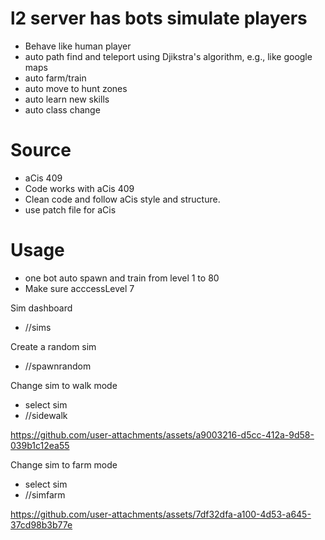 # l2 server has bots simulate players
- Behave like human player
- auto path find and teleport using Djikstra's algorithm, e.g., like google maps
- auto farm/train
- auto move to hunt zones
- auto learn new skills
- auto class change

# Source
- aCis 409
- Code works with aCis 409
- Clean code and follow aCis style and structure.
- use patch file for aCis

# Usage
- one bot auto spawn and train from level 1 to 80
- Make sure acccessLevel 7

Sim dashboard
- //sims

Create a random sim
- //spawnrandom

Change sim to walk mode
- select sim 
- //sidewalk


https://github.com/user-attachments/assets/a9003216-d5cc-412a-9d58-039b1c12ea55



Change sim to farm mode
- select sim
- //simfarm



https://github.com/user-attachments/assets/7df32dfa-a100-4d53-a645-37cd98b3b77e


